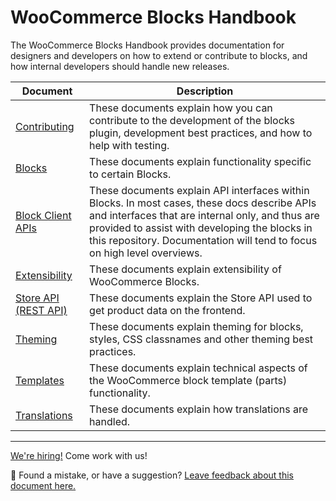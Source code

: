 # WooCommerce Blocks Handbook

The WooCommerce Blocks Handbook provides documentation for designers and developers on how to extend or contribute to blocks, and how internal developers should handle new releases.

| Document                                          | Description                                                                                                                                                                                                                                                                   |
| ------------------------------------------------- | ----------------------------------------------------------------------------------------------------------------------------------------------------------------------------------------------------------------------------------------------------------------------------- |
| [Contributing](contributors/getting-started.md)   | These documents explain how you can contribute to the development of the blocks plugin, development best practices, and how to help with testing.                                                                                                                             |
| [Blocks](blocks/README.md)                        | These documents explain functionality specific to certain Blocks.                                                                                                                                                                                                             |
| [Block Client APIs](block-client-apis/README.md)  | These documents explain API interfaces within Blocks. In most cases, these docs describe APIs and interfaces that are internal only, and thus are provided to assist with developing the blocks in this repository. Documentation will tend to focus on high level overviews. |
| [Extensibility](extensibility/README.md)          | These documents explain extensibility of WooCommerce Blocks.                                                                                                                                                                                                                  |
| [Store API (REST API)](../src/StoreApi/README.md) | These documents explain the Store API used to get product data on the frontend.                                                                                                                                                                                               |
| [Theming](theming/README.md)                      | These documents explain theming for blocks, styles, CSS classnames and other theming best practices.                                                                                                                                                                          |
| [Templates](templates/README.md)                  | These documents explain technical aspects of the WooCommerce block template (parts) functionality.                                                                                                                                                                            |
| [Translations](translations/README.md)            | These documents explain how translations are handled.                                                                                                                                                                                                                        |

<!-- FEEDBACK -->

---

[We're hiring!](https://woocommerce.com/careers/) Come work with us!

🐞 Found a mistake, or have a suggestion? [Leave feedback about this document here.](https://github.com/woocommerce/woocommerce-blocks/issues/new?assignees=&labels=type%3A+documentation&template=--doc-feedback.md&title=Feedback%20on%20./docs/readme.md)

<!-- /FEEDBACK -->
